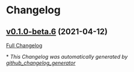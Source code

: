 # Changelog

## [v0.1.0-beta.6](https://github.com/Jefaxe/Kilt/tree/v0.1.0-beta.6) (2021-04-12)

[Full Changelog](https://github.com/Jefaxe/Kilt/compare/w0.1.2...v0.1.0-beta.6)



\* *This Changelog was automatically generated by [github_changelog_generator](https://github.com/github-changelog-generator/github-changelog-generator)*
